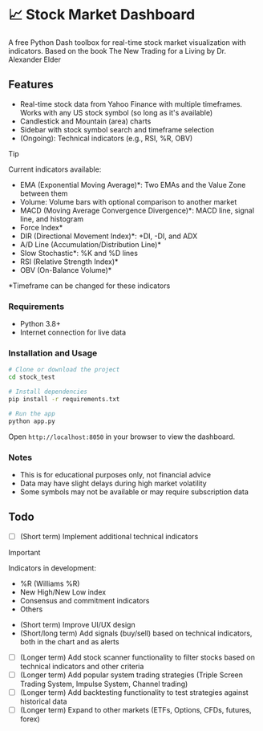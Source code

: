 # 📈 Stock Market Dashboard

A free Python Dash toolbox for real-time stock market visualization with indicators. Based on the book The New Trading for a Living by Dr. Alexander Elder

## Features

- Real-time stock data from Yahoo Finance with multiple timeframes. Works with any US stock symbol (so long as it's available)
- Candlestick and Mountain (area) charts
- Sidebar with stock symbol search and timeframe selection
- (Ongoing): Technical indicators (e.g., RSI, %R, OBV)

> [!TIP] 
> Current indicators available:
> - EMA (Exponential Moving Average)*: Two EMAs and the Value Zone between them
> - Volume: Volume bars with optional comparison to another market
> - MACD (Moving Average Convergence Divergence)*: MACD line, signal line, and histogram
> - Force Index*
> - DIR (Directional Movement Index)*: +DI, -DI, and ADX
> - A/D Line (Accumulation/Distribution Line)*
> - Slow Stochastic*: %K and %D lines
> - RSI (Relative Strength Index)*
> - OBV (On-Balance Volume)*
>
> *Timeframe can be changed for these indicators


### Requirements
- Python 3.8+
- Internet connection for live data

### Installation and Usage
```bash
# Clone or download the project
cd stock_test

# Install dependencies  
pip install -r requirements.txt

# Run the app
python app.py
```
Open `http://localhost:8050` in your browser to view the dashboard.

### Notes
- This is for educational purposes only, not financial advice
- Data may have slight delays during high market volatility
- Some symbols may not be available or may require subscription data

## Todo

- [ ] (Short term) Implement additional technical indicators

> [!IMPORTANT] 
> Indicators in development:
> - %R (Williams %R)
> - New High/New Low index
> - Consensus and commitment indicators
> - Others

- (Short term) Improve UI/UX design
- (Short/long term) Add signals (buy/sell) based on technical indicators, both in the chart and as alerts

- [ ] (Longer term) Add stock scanner functionality to filter stocks based on technical indicators and other criteria
- [ ] (Longer term) Add popular system trading strategies (Triple Screen Trading System, Impulse System, Channel trading)
- [ ] (Longer term) Add backtesting functionality to test strategies against historical data
- [ ] (Longer term) Expand to other markets (ETFs, Options, CFDs, futures, forex)